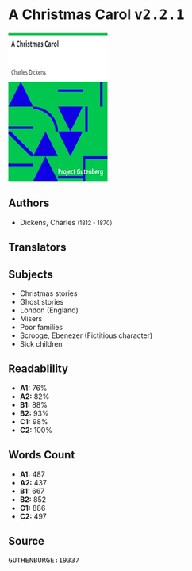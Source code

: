 # A Christmas Carol <kbd>v2.2.1</kbd>

![](./cover.medium.jpg "")

## Authors


 - Dickens, Charles <small>(1812 - 1870)</small>

## Translators



## Subjects


 - Christmas stories
 - Ghost stories
 - London (England)
 - Misers
 - Poor families
 - Scrooge, Ebenezer (Fictitious character)
 - Sick children

## Readablility


 - **A1:** 76%
 - **A2:** 82%
 - **B1:** 88%
 - **B2:** 93%
 - **C1:** 98%
 - **C2:** 100%

## Words Count


 - **A1:** 487
 - **A2:** 437
 - **B1:** 667
 - **B2:** 852
 - **C1:** 886
 - **C2:** 497

## Source


<kbd>GUTHENBURGE:19337</kbd>
